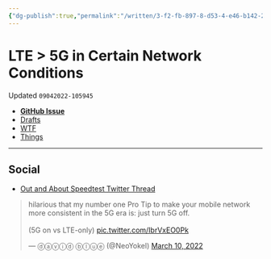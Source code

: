 ```yaml
---
{"dg-publish":true,"permalink":"/written/3-f2-fb-897-8-d53-4-e46-b142-2828-bda-8-c5-d4/","dgHomeLink":true,"dgPassFrontmatter":false}
---
```


# LTE > 5G in Certain Network Conditions
Updated `09042022-105945`

- [**GitHub Issue**](https://github.com/extratone/underdocumented/issues/6) 
- [Drafts](drafts://open?uuid=CAABBB06-186C-437D-BC30-65844BDBEC2B)
- [WTF](https://davidblue.wtf/drafts/CAABBB06-186C-437D-BC30-65844BDBEC2B.html)
- [Things](things:///show?id=MXLenUv4uWJKBbXAbHoBiZ)

---

## Social

- [Out and About Speedtest Twitter Thread](https://twitter.com/NeoYokel/status/1501949196957589506)

<blockquote class="twitter-tweet"><p lang="en" dir="ltr">hilarious that my number one Pro Tip to make your mobile network more consistent in the 5G era is: just turn 5G off. <br><br>(5G on vs LTE-only) <a href="https://t.co/IbrVxEO0Pk">pic.twitter.com/IbrVxEO0Pk</a></p>&mdash; ⓓⓐⓥⓘⓓ ⓑⓛⓤⓔ (@NeoYokel) <a href="https://twitter.com/NeoYokel/status/1501949196957589506?ref_src=twsrc%5Etfw">March 10, 2022</a></blockquote> <script async src="https://platform.twitter.com/widgets.js" charset="utf-8"></script>